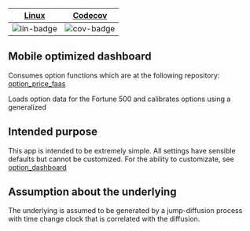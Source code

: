 | [Linux][lin-link] | [Codecov][cov-link] |
| :---------------: | :-----------------: |
| ![lin-badge]      | ![cov-badge]        |

[lin-badge]: https://github.com/phillyfan1138/option_dashboard_mobile/workflows/test/badge.svg
[lin-link]:  https://github.com/phillyfan1138/option_dashboard_mobile/actions
[cov-badge]: https://codecov.io/gh/phillyfan1138/option_dashboard_mobile/branch/master/graph/badge.svg
[cov-link]:  https://codecov.io/gh/phillyfan1138/option_dashboard_mobile

## Mobile optimized dashboard

Consumes option functions which are at the following repository: [option_price_faas](https://github.com/phillyfan1138/option_price_faas)

Loads option data for the Fortune 500 and calibrates options using a generalized 

## Intended purpose

This app is intended to be extremely simple.  All settings have sensible defaults but cannot be customized.  For the ability to customizate, see [option_dashboard](https://github.com/phillyfan1138/option_dashboard)

## Assumption about the underlying

The underlying is assumed to be generated by a jump-diffusion process with time change clock that is correlated with the diffusion.  